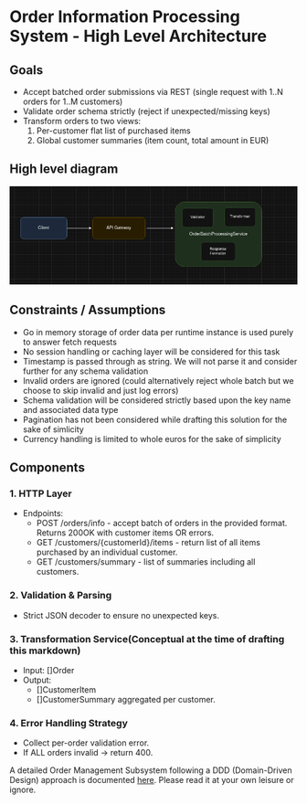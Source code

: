 # Order Information Processing System - High Level Architecture

## Goals
- Accept batched order submissions via REST (single request with 1..N orders for 1..M customers)
- Validate order schema strictly (reject if unexpected/missing keys)
- Transform orders to two views:
  1. Per-customer flat list of purchased items
  2. Global customer summaries (item count, total amount in EUR)

## High level diagram

<img src="resources/images/batch-processor.png" alt="Batch Processor" />

## Constraints / Assumptions
- Go in memory storage of order data per runtime instance is used purely to answer fetch requests
- No session handling or caching layer will be considered for this task
- Timestamp is passed through as string. We will not parse it and consider further for any schema validation
- Invalid orders are ignored (could alternatively reject whole batch but we choose to skip invalid and just log errors)
- Schema validation will be considered strictly based upon the key name and associated data type
- Pagination has not been considered while drafting this solution for the sake of simlicity
- Currency handling is limited to whole euros for the sake of simplicity

## Components

### 1. HTTP Layer
- Endpoints:
  - POST /orders/info - accept batch of orders in the provided format. Returns 200OK with customer items OR errors.
  - GET /customers/{customerId}/items - return list of all items purchased by an individual customer.
  - GET /customers/summary - list of summaries including all customers.

### 2. Validation & Parsing
- Strict JSON decoder to ensure no unexpected keys.

### 3. Transformation Service(Conceptual at the time of drafting this markdown)
- Input: []Order
- Output:
  - []CustomerItem
  - []CustomerSummary aggregated per customer.

### 4. Error Handling Strategy
- Collect per-order validation error.
- If ALL orders invalid -> return 400.

A detailed Order Management Subsystem following a DDD (Domain-Driven Design) approach is documented [here](./resources/docs/DDD.md). Please read it at your own leisure or ignore.
